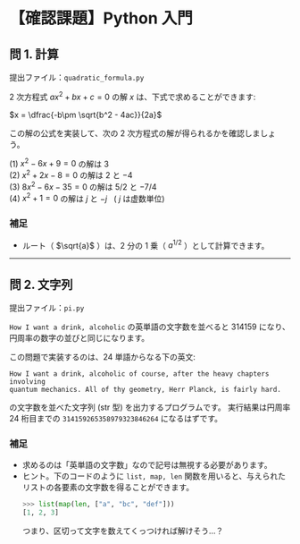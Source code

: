 # 【確認課題】Python 入門 

## 問 1. 計算

提出ファイル：`quadratic_formula.py`

2 次方程式 $ax^2+bx+c=0$ の解 $x$ は、下式で求めることができます:

$x = \dfrac{-b\pm \sqrt{b^2 - 4ac}}{2a}$

この解の公式を実装して、次の 2 次方程式の解が得られるかを確認しましょう。

(1) $x^2-6x+9=0$ の解は $3$  
(2) $x^2+2x-8=0$ の解は $2$ と $-4$  
(3) $8x^2-6x-35=0$ の解は $5/2$ と $-7/4$  
(4) $x^2+1=0$ の解は $j$ と $-j$ &nbsp; ( $j$ は虚数単位)

<!-- (x-3)^2 -->
<!-- (x-2)(x+4) -->
<!-- (2x-5)(4x+7) -->
<!-- (x+j)(x-j) -->

### 補足

- ルート（ $\sqrt{a}$ ）は、2 分の 1 乗（ $a^{1/2}$ ）として計算できます。

---

## 問 2. 文字列

提出ファイル：`pi.py`

`How I want a drink, alcoholic` の英単語の文字数を並べると 314159 になり、円周率の数字の並びと同じになります。

この問題で実装するのは、24 単語からなる下の英文:

```
How I want a drink, alcoholic of course, after the heavy chapters involving
quantum mechanics. All of thy geometry, Herr Planck, is fairly hard.
```

の文字数を並べた文字列 (str 型) を出力するプログラムです。
実行結果は円周率 24 桁目までの `314159265358979323846264` になるはずです。

### 補足

- 求めるのは「英単語の文字数」なので記号は無視する必要があります。
-  ヒント。下のコードのように `list, map, len` 関数を用いると、与えられたリストの各要素の文字数を得ることができます。
    ```python
    >>> list(map(len, ["a", "bc", "def"]))
    [1, 2, 3]
    ```
    つまり、区切って文字を数えてくっつければ解けそう…？